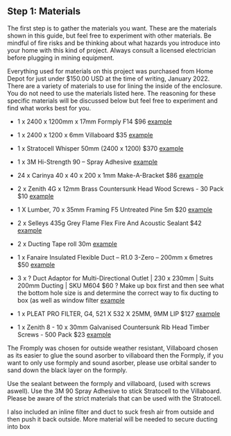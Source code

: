 ## Step 1: Materials
The first step is to gather the materials you want. These are the materials shown in this guide, but feel free to experiment with other materials. Be mindful of fire risks and be thinking about what hazards you introduce into your home with this kind of project. Always consult a licensed electrician before plugging in mining equipment.  

Everything used for materials on this project was purchased from Home Depot for just under $150.00 USD at the time of writing, January 2022. There are a variety of materials to use for lining the inside of the enclosure. You do not need to use the materials listed here. The reasoning for these specific materials will be discussed below but feel free to experiment and find what works best for you. 

- 1 x 2400 x 1200mm x 17mm Formply F14 $96 [example](https://www.bunnings.com.au/2400-x-1200mm-17mm-formply-f14_p0390072)
- 1 x 2400 x 1200 x 6mm Villaboard $35 [example](https://www.bunnings.com.au/james-hardie-2400-x-1200-x-6mm-2-88m-villaboard-lining_p0714174)
- 1 x Stratocell Whisper 50mm (2400 x 1200) $370 [example](https://soundproofwarehouse.com.au/product/stratocell-whisper/)
- 1 x 3M Hi-Strength 90 – Spray Adhesive [example](https://www.blackwoods.com.au/adhesives-sealants-fillers/adhesives-sealants/3m-spray-adhesives/adhesive-aero-high-strength-90-471gm/p/04929815)
- 24 x Carinya 40 x 40 x 200 x 1mm Make-A-Bracket $86 [example](https://www.bunnings.com.au/carinya-40-x-40-x-200-x-1mm-make-a-bracket-single_p3975751)
- 2 x Zenith 4G x 12mm Brass Countersunk Head Wood Screws - 30 Pack $10 [example](https://www.bunnings.com.au/zenith-4g-x-12mm-brass-countersunk-head-wood-screws-30-pack_p2420386)
- 1 X Lumber, 70 x 35mm Framing F5 Untreated Pine 5m $20 [example](https://www.bunnings.com.au/70-x-35mm-framing-f5-untreated-pine-l-m_p8031610)
- 2 x Selleys 435g Grey Flame Flex Fire And Acoustic Sealant $42 [example](https://www.bunnings.com.au/selleys-435g-grey-flame-flex-fire-and-acoustic-sealant_p1230156)

- 2 x Ducting Tape roll 30m [example](https://www.pureventilation.com.au/buy/ducting-tape-single-roll/)
- 1 x Fanaire Insulated Flexible Duct – R1.0 3-Zero – 200mm x 6metres $50 [example](https://ventilationsupplies.com.au/product/fanaire-insulated-flexible-duct-r1-0-3-zero-200mm-x-6metres/)
- 3 x ? Duct Adaptor for Multi-Directional Outlet | 230 x 230mm | Suits 200mm Ducting | SKU M604 $60 ? Make up box first and then see what the bottom hole size is and determine the correct way to fix ducting to box (as well as window filter [example](https://ventilation-vents.com.au/M604)
- 1 x PLEAT PRO FILTER, G4, 521 X 532 X 25MM, 9MM LIP $127 [example](https://www.bisonfilters.com.au/p-28019-pleat-pro-filter-g4-521-x-532-x-25mm-9mm-lip.aspx)
- 1 x Zenith 8 - 10 x 30mm Galvanised Countersunk Rib Head Timber Screws - 500 Pack $23 [example](https://www.bunnings.com.au/zenith-8-10-x-30mm-galvanised-countersunk-rib-head-timber-screws-500-pack_p2420871)


The Fromply was chosen for outside weather resistant, Villaboard chosen as its easier to glue the sound asorber to villaboard then the Formply, if you want to only use formply and sound asorber, please use orbital sander to sand down the black layer on the formply.

Use the sealant between the formply and villaboard, (used with screws aswell).  Use the 3M 90 Spray Adhesive to stick Stratocell to the Villaboard.  Please be aware of the strict materials that can be used with the Stratocell.

I also included an inline filter and duct to suck fresh air from outside and then push it back outside.  More material will be needed to secure ducting into box
